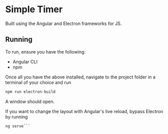 # Simple Timer

Built using the Angular and Electron frameworks for JS.

## Running

To run, ensure you have the following:

* Angular CLI
* npm

Once all you have the above installed, navigate to the project folder in a terminal of your choice and run 

```sh
npm run electron-build
``` 

A window should open.

If you want to change the layout with Angular's live reload, bypass Electron by running 
```sh
ng serve```
